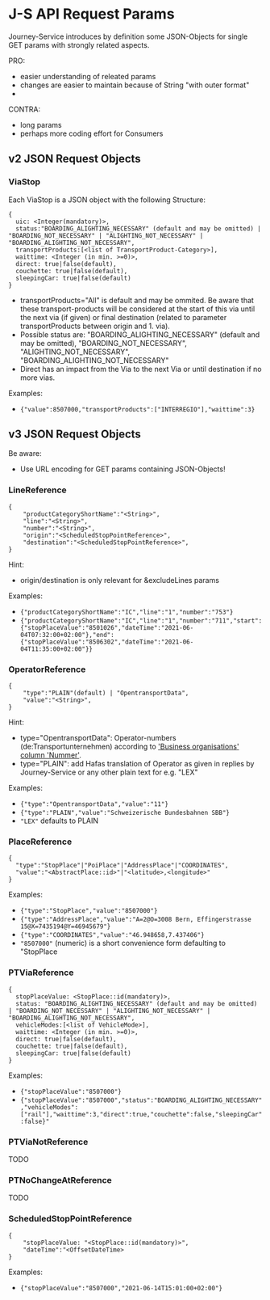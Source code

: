 # J-S API Request Params
Journey-Service introduces by definition some JSON-Objects for single GET params with strongly related aspects.

PRO:
* easier understanding of releated params
* changes are easier to maintain because of String "with outer format"
* 
CONTRA:
* long params
* perhaps more coding effort for Consumers

## v2 JSON Request Objects
### ViaStop
Each ViaStop is a JSON object with the following Structure:  

    {
      uic: <Integer(mandatory)>,
      status:"BOARDING_ALIGHTING_NECESSARY" (default and may be omitted) | "BOARDING_NOT_NECESSARY" | "ALIGHTING_NOT_NECESSARY" | "BOARDING_ALIGHTING_NOT_NECESSARY",
      transportProducts:[<list of TransportProduct-Category>],
      waittime: <Integer (in min. >=0)>,
      direct: true|false(default),
      couchette: true|false(default),
      sleepingCar: true|false(default)
    }


* transportProducts="All" is default and may be ommited. Be aware that these transport-products will be considered at the start of this via until the next via (if given) or final destination (related to parameter transportProducts between origin and 1. via).
* Possible status are: "BOARDING_ALIGHTING_NECESSARY" (default and may be omitted), "BOARDING_NOT_NECESSARY", "ALIGHTING_NOT_NECESSARY", "BOARDING_ALIGHTING_NOT_NECESSARY"
* Direct has an impact from the Via to the next Via or until destination if no more vias.

Examples:
* `{"value":8507000,"transportProducts":["INTERREGIO"],"waittime":3}`
    
## v3 JSON Request Objects

Be aware:
* Use URL encoding for GET params containing JSON-Objects!

### LineReference
    {
        "productCategoryShortName":"<String>",
        "line":"<String>",
        "number":"<String>",
        "origin":"<ScheduledStopPointReference>",
        "destination":"<ScheduledStopPointReference>",
    }

Hint:
* origin/destination is only relevant for &excludeLines params

Examples:
* `{"productCategoryShortName":"IC","line":"1","number":"753"}`
* `{"productCategoryShortName":"IC","line":"1","number":"711","start":{"stopPlaceValue":"8501026","dateTime":"2021-06-04T07:32:00+02:00"},"end":{"stopPlaceValue":"8506302","dateTime":"2021-06-04T11:35:00+02:00"}}`

### OperatorReference
    {
        "type":"PLAIN"(default) | "OpentransportData",
        "value":"<String>",
    }

Hint:
* type="OpentransportData": Operator-numbers (de:Transportunternehmen) according to ['Business organisations' column 'Nummer'](https://opentransportdata.swiss/en/dataset/goch).
* type="PLAIN": add Hafas translation of Operator as given in replies by Journey-Service or any other plain text for e.g. "LEX"

Examples:
* `{"type":"OpentransportData","value":"11"}`
* `{"type":"PLAIN","value":"Schweizerische Bundesbahnen SBB"}`
* `"LEX"` defaults to PLAIN

### PlaceReference
    {
      "type":"StopPlace"|"PoiPlace"|"AddressPlace"|"COORDINATES",
      "value":"<AbstractPlace::id>"|"<latitude>,<longitude>"
    }
  
Examples:
* `{"type":"StopPlace","value":"8507000"}`
* `{"type":"AddressPlace","value":"A=2@O=3008 Bern, Effingerstrasse 15@X=7435194@Y=46945679"}`
* `{"type":"COORDINATES","value":"46.948658,7.437406"}`
* `"8507000"` (numeric) is a short convenience form defaulting to "StopPlace

### PTViaReference
    {
      stopPlaceValue: <StopPlace::id(mandatory)>,
      status: "BOARDING_ALIGHTING_NECESSARY" (default and may be omitted) | "BOARDING_NOT_NECESSARY" | "ALIGHTING_NOT_NECESSARY" | "BOARDING_ALIGHTING_NOT_NECESSARY",
      vehicleModes:[<list of VehicleMode>],
      waittime: <Integer (in min. >=0)>,
      direct: true|false(default),
      couchette: true|false(default),
      sleepingCar: true|false(default)
    }

Examples:
* `{"stopPlaceValue":"8507000"}`
* `{"stopPlaceValue":"8507000","status":"BOARDING_ALIGHTING_NECESSARY","vehicleModes":["rail"],"waittime":3,"direct":true,"couchette":false,"sleepingCar":false}"`

### PTViaNotReference
TODO

### PTNoChangeAtReference
TODO

### ScheduledStopPointReference
    {
        "stopPlaceValue: "<StopPlace::id(mandatory)>",
        "dateTime":"<OffsetDateTime>
    }
    
Examples:
* `{"stopPlaceValue":"8507000","2021-06-14T15:01:00+02:00"}`
